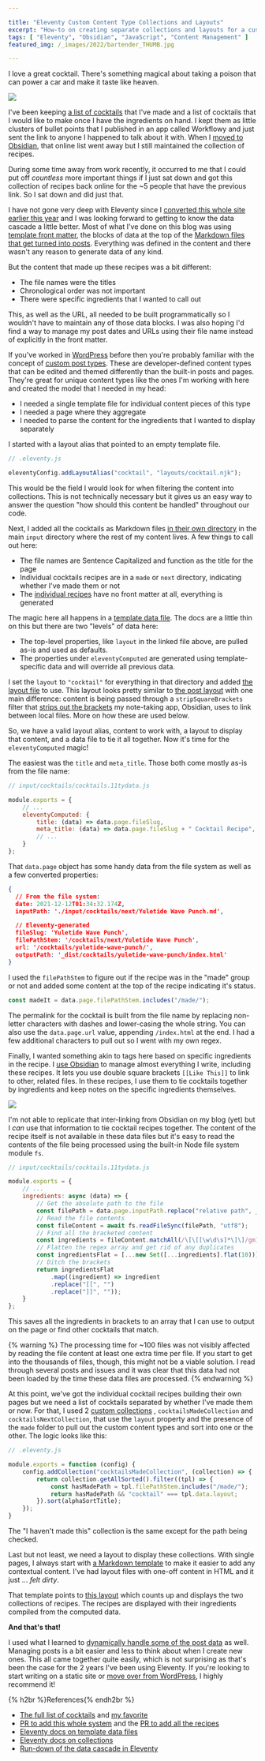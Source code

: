 ```yaml
---

title: "Eleventy Custom Content Type Collections and Layouts"
excerpt: "How-to on creating separate collections and layouts for a custom content type. In this case: cocktails!"
tags: [ "Eleventy", "Obsidian", "JavaScript", "Content Management" ]
featured_img: /_images/2022/bartender_THUMB.jpg

---
```


I love a great cocktail. There's something magical about taking a poison that can power a car and make it taste like heaven. 

![](/_images/2022/bartender.jpg)

I've been keeping [a list of cocktails](/cocktails/) that I've made and a list of cocktails that I would like to make once I have the ingredients on hand. I kept them as little clusters of bullet points that I published in an app called Workflowy and just sent the link to anyone I happened to talk about it with. When I [moved to Obsidian](/notes/), that online list went away but I still maintained the collection of recipes. 

During some time away from work recently, it occurred to me that I could put off *countless* more important things if I just sat down and got this collection of recipes back online for the ~5 people that have the previous link. So I sat down and did just that. 

I have not gone very deep with Eleventy since I [converted this whole site earlier this year](/taking-wordpress-to-eleventy/) and I was looking forward to getting to know the data cascade a little better. Most of what I've done on this blog was using [template front matter](https://www.11ty.dev/docs/data-frontmatter/), the blocks of data at the top of the [Markdown files that get turned into posts](https://raw.githubusercontent.com/joshcanhelp/josh-to-11/master/_content/post/2021/2021-11-01-taking-notes.md). Everything was defined in the content and there wasn't any reason to generate data of any kind. 

But the content that made up these recipes was a bit different:

- The file names were the titles
- Chronological order was not important
- There were specific ingredients that I wanted to call out

This, as well as the URL, all needed to be built programmatically so I wouldn't have to maintain any of those data blocks. I was also hoping I'd find a way to manage my post dates and URLs using their file name instead of explicitly in the front matter.

If you've worked in [WordPress](/tags/wordpress/) before then you're probably familiar with the concept of [custom post types](https://wordpress.org/support/article/post-types/#custom-post-types). These are developer-defined content types that can be edited and themed differently than the built-in posts and pages. They're great for unique content types like the ones I'm working with here and created the model that I needed in my head:

- I needed a single template file for individual content pieces of this type
- I needed a page where they aggregate
- I needed to parse the content for the ingredients that I wanted to display separately

I started with a layout alias that pointed to an empty template file. 

```js
// .eleventy.js

eleventyConfig.addLayoutAlias("cocktail", "layouts/cocktail.njk");
```

This would be the field I would look for when filtering the content into collections. This is not technically necessary but it gives us an easy way to answer the question "how should this content be handled" throughout our code. 

Next, I added all the cocktails as Markdown files [in their own directory](https://github.com/joshcanhelp/josh-to-11/tree/master/input/cocktails) in the main `input` directory where the rest of my content lives. A few things to call out here:

- The file names are Sentence Capitalized and function as the title for the page
- Individual cocktails recipes are in a `made` or `next` directory, indicating whether I've made them or not
- The [individual recipes](https://github.com/joshcanhelp/josh-to-11/blob/master/input/cocktails/made/Old%20Fashioned.md) have no front matter at all, everything is generated

The magic here all happens in a [template data file](https://github.com/joshcanhelp/josh-to-11/blob/master/input/cocktails/cocktails.11tydata.js). The docs are a little thin on this but there are two "levels" of data here:

- The top-level properties, like `layout` in the linked file above, are pulled as-is and used as defaults.
- The properties under `eleventyComputed` are generated using template-specific data and will override all previous data.

I set the `layout` to `"cocktail"` for everything in that directory and added [the layout file](https://github.com/joshcanhelp/josh-to-11/blob/master/input/_includes/layouts/cocktail.njk) to use. This layout looks pretty similar to [the post layout](https://github.com/joshcanhelp/josh-to-11/blob/master/input/_includes/layouts/post.njk) with one main difference: content is being passed through a `stripSquareBrackets` filter that [strips out the brackets](https://github.com/joshcanhelp/josh-to-11/blob/master/eleventy/filters.js#L20) my note-taking app, Obsidian, uses to link between local files. More on how these are used below. 

So, we have a valid layout alias, content to work with, a layout to display that content, and a data file to tie it all together. Now it's time for the `eleventyComputed` magic!

The easiest was the `title` and `meta_title`. Those both come mostly as-is from the file name: 

```js
// input/cocktails/cocktails.11tydata.js

module.exports = {
	// ... 
	eleventyComputed: {
		title: (data) => data.page.fileSlug,
		meta_title: (data) => data.page.fileSlug + " Cocktail Recipe",
		// ... 
	}
};
```

That `data.page` object has some handy data from the file system as well as a few converted properties:

```json
{
  // From the file system:
  date: 2021-12-12T01:34:32.174Z,
  inputPath: './input/cocktails/next/Yuletide Wave Punch.md',

  // Eleventy-generated
  fileSlug: 'Yuletide Wave Punch',
  filePathStem: '/cocktails/next/Yuletide Wave Punch',
  url: '/cocktails/yuletide-wave-punch/',
  outputPath: '_dist/cocktails/yuletide-wave-punch/index.html'
}
```

I used the `filePathStem` to figure out if the recipe was in the "made" group or not and added some content at the top of the recipe indicating it's status. 

```js
const madeIt = data.page.filePathStem.includes("/made/");
```

The permalink for the cocktail is built from the file name by replacing non-letter characters with dashes and lower-casing the whole string. You can also use the `data.page.url` value, appending `/index.html` at the end. I had a few additional characters to pull out so I went with my own regex.

Finally, I wanted something akin to tags here based on specific ingredients in the recipe. I [use Obsidian](/notes/) to manage almost everything I write, including these recipes. It lets you use double square brackets `[[Like This]]` to link to other, related files. In these recipes, I use them to tie cocktails together by ingredients and keep notes on the specific ingredients themselves.

![](/_images/2022/obsidian-linked-mentions.png)

I'm not able to replicate that inter-linking from Obsidian on my blog (yet) but I *can* use that information to tie cocktail recipes together. The content of the recipe itself is not available in these data files but it's easy to read the contents of the file being processed using the built-in Node file system module `fs`.

```js
// input/cocktails/cocktails.11tydata.js

module.exports = {
	// ... 
	ingredients: async (data) => {
		// Get the absolute path to the file
		const filePath = data.page.inputPath.replace("relative path", __dirname);
		// Read the file contents
		const fileContent = await fs.readFileSync(filePath, "utf8");
		// Find all the bracketed content
		const ingredients = fileContent.matchAll(/\[\[[\w\d\s]*\]\]/gm);
		// Flatten the regex array and get rid of any duplicates
		const ingredientsFlat = [...new Set([...ingredients].flat(10))];
		// Ditch the brackets
		return ingredientsFlat
			.map((ingredient) => ingredient
			.replace("[[", "")
			.replace("]]", ""));
	}
};
```

This saves all the ingredients in brackets to an array that I can use to output on the page or find other cocktails that match. 

{% warning %}
The processing time for ~100 files was not visibly affected by reading the file content at least one extra time per file. If you start to get into the thousands of files, though, this might not be a viable solution. I read through several posts and issues and it was clear that this data had not been loaded by the time these data files are processed.
{% endwarning %}

At this point, we've got the individual cocktail recipes building their own pages but we need a list of cocktails separated by whether I've made them or now. For that, I used 2 [custom collections](https://github.com/joshcanhelp/josh-to-11/blob/master/eleventy/collections.js#L54) , `cocktailsMadeCollection` and `cocktailsNextCollection`, that use the `layout` property and the presence of the `made` folder to pull out the custom content types and sort into one or the other. The logic looks like this:

```js
// .eleventy.js

module.exports = function (config) {
	config.addCollection("cocktailsMadeCollection", (collection) => {
		return collection.getAllSorted().filter((tpl) => {
			const hasMadePath = tpl.filePathStem.includes("/made/");
			return hasMadePath && "cocktail" === tpl.data.layout;
		}).sort(alphaSortTitle);
	});
}
```

The "I haven't made this" collection is the same except for the path being checked.

Last but not least, we need a layout to display these collections. With single pages, I always start with [a Markdown template](https://github.com/joshcanhelp/josh-to-11/blob/master/input/pages/cocktails.md) to make it easier to add any contextual content. I've had layout files with one-off content in HTML and it just ... *felt dirty*. 

That template points to [this layout](https://github.com/joshcanhelp/josh-to-11/blob/master/input/_includes/layouts/cocktails.njk) which counts up and displays the two collections of recipes. The recipes are displayed with their ingredients compiled from the computed data.

**And that's that!**

I used what I learned to [dynamically handle some of the post data](https://github.com/joshcanhelp/josh-to-11/blob/master/input/posts/posts.11tydata.js) as well. Managing posts is a bit easier and less to think about when I create new ones. This all came together quite easily, which is not surprising as that's been the case for the 2 years I've been using Eleventy. If you're looking to start writing on a static site or [move over from WordPress](/taking-wordpress-to-eleventy/), I highly recommend it!

{% h2br %}References{% endh2br %}

- [The full list of cocktails](/cocktails/) and [my favorite](http://localhost:8080/cocktails/vaquero/)
- [PR to add this whole system](https://github.com/joshcanhelp/josh-to-11/pull/27/files) and the [PR to add all the recipes](https://github.com/joshcanhelp/josh-to-11/pull/28/files)
- [Eleventy docs on template data files](https://www.11ty.dev/docs/data-template-dir/)
- [Eleventy docs on collections](https://www.11ty.dev/docs/collections/)
- [Run-down of the data cascade in Eleventy](https://benmyers.dev/blog/eleventy-data-cascade/)
